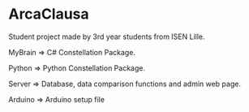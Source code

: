# ArcaClausa
Student project made by 3rd year students from ISEN Lille.

MyBrain => C# Constellation Package.

Python => Python Constellation Package.

Server => Database, data comparison functions and admin web page.

Arduino => Arduino setup file

